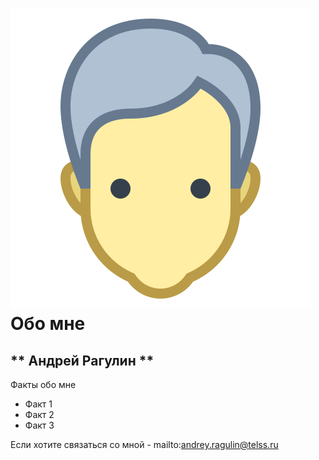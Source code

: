 # ![фото](images/icon.png) Обо мне

** Андрей Рагулин **
---

Факты обо мне

* Факт 1
* Факт 2
* Факт 3

Если хотите связаться со мной - mailto:andrey.ragulin@telss.ru
